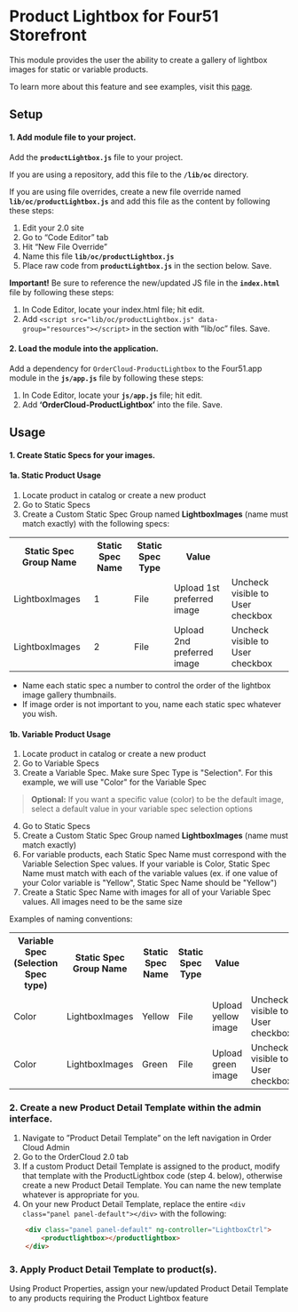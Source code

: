 # Product Lightbox for Four51 Storefront

This module provides the user the ability to create a gallery of lightbox images for static or variable products.

To learn more about this feature and see examples, visit this [page](https://volition.four51ordercloud.com/store/product/ProductLightbox).

## Setup
#### 1. Add module file to your project.

Add the **`productLightbox.js`** file to your project.

If you are using a repository, add this file to the  **`/lib/oc`** directory.

If you are using file overrides,  create a new file override named **`lib/oc/productLightbox.js`** and add this file as the content by following these steps:

 1. Edit your 2.0 site
 2. Go to “Code Editor” tab
 3. Hit “New File Override”
 4. Name this file **`lib/oc/productLightbox.js`**
 5. Place raw code from **`productLightbox.js`**  in the section below. Save.

**Important!** Be sure to reference the new/updated JS file in the **`index.html`** file by following these steps:

1. In Code Editor, locate your index.html file; hit edit. 
2. Add `<script src="lib/oc/productLightbox.js" data-group="resources"></script>` in the section with “lib/oc” files. Save.

#### 2. Load the module into the application.

Add a dependency for `OrderCloud-ProductLightbox` to the Four51.app module in the  **`js/app.js`** file by following these steps:

 1. In Code Editor, locate your **`js/app.js`** file; hit edit. 
 2.  Add **‘OrderCloud-ProductLightbox’** into the file. Save.


## Usage

#### 1. Create Static Specs for your images.

#### 1a. Static Product Usage

 1. Locate product in catalog or create a new product
 2. Go to Static Specs
 3. Create a Custom Static Spec Group named **LightboxImages** (name must match exactly) with the following specs:
<table><tr><th>Static Spec Group Name</th><th>Static Spec Name</th><th>Static Spec Type</th><th>Value</th></tr><tr><td>LightboxImages</td><td>1</td><td>File</td><td>Upload 1st preferred image</td><td>Uncheck visible to User checkbox</td></tr><tr><td>LightboxImages</td><td>2</td><td>File</td><td>Upload 2nd preferred image</td><td>Uncheck visible to User checkbox</td></tr></table>

 - Name each static spec a number to control the order of the lightbox image gallery thumbnails.
 - If image order is not important to you, name each static spec whatever you wish.

#### 1b. Variable Product Usage

 1. Locate product in catalog or create a new product
 2. Go to Variable Specs
 3. Create a Variable Spec.  Make sure Spec Type is "Selection". For this example, we will use "Color" for the Variable Spec
>**Optional:** If you want a specific value (color) to be the default image, select a default value in your variable spec selection options


 4. Go to Static Specs
 5. Create a Custom Static Spec Group named **LightboxImages** (name must match exactly)
 6. For variable products, each Static Spec Name must correspond with the Variable Selection Spec values.  If your variable is Color, Static Spec Name must match with each of the variable values (ex. if one value of your Color variable is "Yellow", Static Spec Name should be "Yellow")
 7. Create a Static Spec Name with images for all of your Variable Spec values.  All images need to be the same size

Examples of naming conventions:
<table><tr><th>Variable Spec (Selection Spec type)</th><th>Static Spec Group Name</th><th>Static Spec Name</th><th>Static Spec Type</th><th>Value</th></tr><tr><td>Color</td><td>LightboxImages</td><td>Yellow</td><td>File</td><td>Upload yellow image</td><td>Uncheck visible to User checkbox</td></tr><tr><td>Color</td><td>LightboxImages</td><td>Green</td><td>File</td><td>Upload green image</td><td>Uncheck visible to User checkbox</td></tr></table>

### 2. Create a new Product Detail Template within the admin interface.

1. Navigate to ”Product Detail Template” on the left navigation in
    Order Cloud Admin 
2. Go to the OrderCloud 2.0 tab
3. If a custom Product Detail Template is assigned to the product, modify that template
    with the ProductLightbox code (step 4. below), otherwise create a new
    Product Detail Template. You can name the new template whatever is
    appropriate for you.
4. On your new Product Detail Template, replace the entire `<div class="panel panel-default"></div>`  with the following:

```html
    <div class="panel panel-default" ng-controller="LightboxCtrl">
        <productlightbox></productlightbox>
    </div>
```

### 3. Apply Product Detail Template to product(s).

Using Product Properties, assign your new/updated Product Detail Template to any products requiring the Product Lightbox feature
